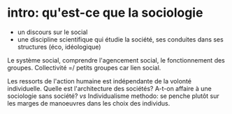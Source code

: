 # intro: qu'est-ce que la sociologie

* un discours sur le social
* une discipline scientifique qui étudie la société, ses conduites dans ses structures \(éco, idéologique\)

Le système social, comprendre l'agencement social, le fonctionnement des groupes. Collectivité =/ petits groupes car lien social.

Les ressorts de l'action humaine est indépendante de la volonté individuelle. Quelle est l'architecture des sociétés? A-t-on affaire à une sociologie sans société? _vs_ Individualisme methodo: se penche plutôt sur les marges de manoeuvres dans les choix des individus.
